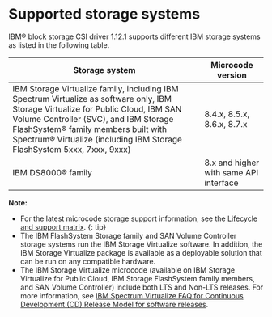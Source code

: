 # Supported storage systems

IBM® block storage CSI driver 1.12.1 supports different IBM storage systems as listed in the following table.

|Storage system|Microcode version|
|--------------|-----------------|
|IBM Storage Virtualize family, including IBM Spectrum Virtualize as software only, IBM Storage Virtualize for Public Cloud, IBM SAN Volume Controller (SVC), and IBM Storage FlashSystem® family members built with Spectrum® Virtualize (including IBM Storage FlashSystem 5xxx, 7xxx, 9xxx)|8.4.x, 8.5.x, 8.6.x, 8.7.x|
|IBM DS8000® family|8.x and higher with same API interface|

**Note:**

- For the latest microcode storage support information, see the [Lifecycle and support matrix](lifecycle_support_matrix.md). {: tip}
- The IBM FlashSystem Storage family and SAN Volume Controller storage systems run the IBM Storage Virtualize software. In addition, the IBM Storage Virtualize package is available as a deployable solution that can be run on any compatible hardware.
- The IBM Storage Virtualize microcode (available on IBM Storage Virtualize for Public Cloud, IBM Storage FlashSystem family members, and SAN Volume Controller) include both LTS and Non-LTS releases. For more information, see [IBM Spectrum Virtualize FAQ for Continuous Development (CD) Release Model for software releases](https://www.ibm.com/support/pages/node/6409554).


